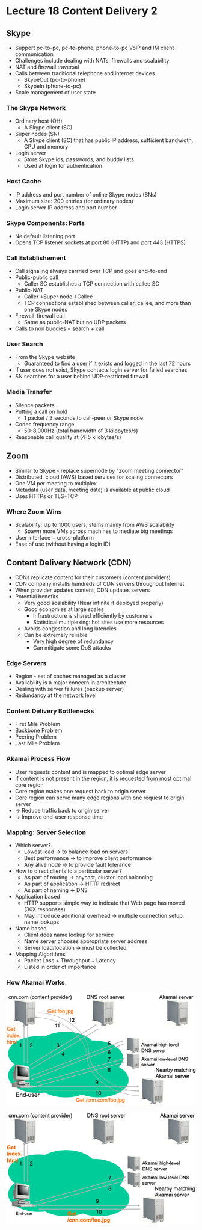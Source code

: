 # Lecture 18 Content Delivery 2

## Skype

* Support pc-to-pc, pc-to-phone, phone-to-pc VoIP and IM client communication
* Challenges include dealing with NATs, firewalls and scalability
* NAT and firewall traversal
* Calls between traditional telephone and internet devices
  * SkypeOut (pc-to-phone)
  * SkypeIn (phone-to-pc)
* Scale management of user state

### The Skype Network

* Ordinary host (OH)
  * A Skype client (SC)
* Super nodes (SN)
  * A Skype client (SC) that has public IP address, sufficient bandwidth, CPU and memory
* Login server
  * Store Skype ids, passwords, and buddy lists
  * Used at login for authentication

### Host Cache

* IP address and port number of online Skype nodes (SNs)
* Maximum size: 200 entries (for ordinary nodes)
* Login server IP address and port number

### Skype Components: Ports

* Ne default listening port
* Opens TCP listener sockets at port 80 (HTTP) and port 443 (HTTPS)

### Call Establishement

* Call signaling always carrried over TCP and goes end-to-end
* Public-public call
  * Caller SC establishes a TCP connection with callee SC
* Public-NAT
  * Caller->Super node->Callee
  * TCP connections established between caller, callee, and more than one Skype nodes
* Firewall-firewall call
  * Same as public-NAT but no UDP packets
* Calls to non buddies = search + call

### User Search

* From the Skype website
  * Guaranteed to find a user if it exists and logged in the last 72 hours
* If user does not exist, Skype contacts login server for failed searches
* SN searches for a user behind UDP-restricted firewall

### Media Transfer

* Silence packets
* Putting a call on hold
  * 1 packet / 3 seconds to call-peer or Skype node
* Codec frequency range
  * 50-8,000Hz (total bandwidth of 3 kilobytes/s)
* Reasonable call quality at (4-5 kilobytes/s)

## Zoom

* Similar to Skype - replace supernode by "zoom meeting connector"
* Distributed, cloud (AWS) based services for scaling connectors
* One VM per meeting to multiplex
* Metadata (user data, meeting data) is available at public cloud
* Uses HTTPs or TLS+TCP

### Where Zoom Wins

* Scalability: Up to 1000 users, stems mainly from AWS scalability
  * Spawn more VMs across machines to mediate big meetings
* User interface + cross-platform
* Ease of use (without having a login ID)

## Content Delivery Network (CDN)

* CDNs replicate content for their customers (content providers)
* CDN company installs hundreds of CDN servers throughout Internet
* When provider updates content, CDN updates servers
* Potential benefits
  * Very good scalability (Near infinite if deployed properly)
  * Good economies at large scales
    * Infrastructure is shared efficiently by customers
    * Statistical multiplexing: hot sites use more resources
  * Avoids congestion and long latencies
  * Can be extremely reliable
    * Very high degree of redundancy
    * Can mitigate some DoS attacks

### Edge Servers

* Region - set of caches managed as a cluster
* Availability is a major concern in architecture
* Dealing with server failures (backup server)
* Redundancy at the network level

### Content Delivery Bottlenecks

* First Mile Problem
* Backbone Problem
* Peering Problem
* Last Mile Problem

### Akamai Process Flow

* User requests content and is mapped to optimal edge server
* If content is not present in the region, it is requested from most optimal core region
* Core region makes one request back to origin server
* Core region can serve many edge regions with one request to origin server
* -> Reduce traffic back to origin server
* -> Improve end-user response time

### Mapping: Server Selection

* Which server?
  * Lowest load -> to balance load on servers
  * Best performance -> to improve client performance
  * Any alive node -> to provide fault tolerance
* How to direct clients to a particular server?
  * As part of routing -> anycast, cluster load balancing
  * As part of application -> HTTP redirect
  * As part of naming -> DNS
* Application based
  * HTTP supports simple way to indicate that Web page has moved (30X responses)
  * May introduce additional overhead -> multiple connection setup, name lookups
* Name based
  * Client does name lookup for service
  * Name server chooses appropriate server address
  * Server load/location -> must be collected
* Mapping Algorithms
  * Packet Loss + Throughput + Latency
  * Listed in order of importance

### How Akamai Works

![how_akamai_works](images/lecture18-content-delivery2/how_akamai_works.png)

![akamai_subsequent_requests](images/lecture18-content-delivery2/akamai_subsequent_requests.png)

